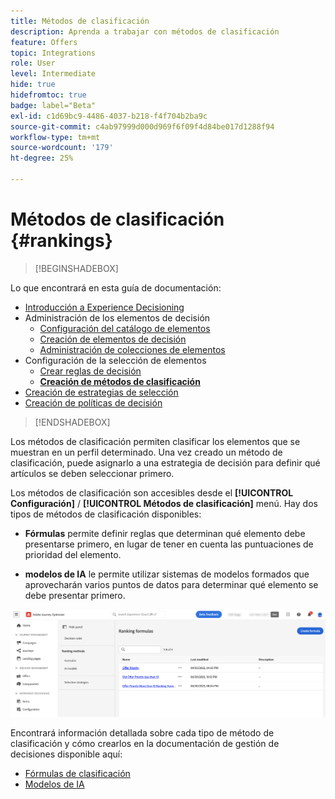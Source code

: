 ```yaml
---
title: Métodos de clasificación
description: Aprenda a trabajar con métodos de clasificación
feature: Offers
topic: Integrations
role: User
level: Intermediate
hide: true
hidefromtoc: true
badge: label="Beta"
exl-id: c1d69bc9-4486-4037-b218-f4f704b2ba9c
source-git-commit: c4ab97999d000d969f6f09f4d84be017d1288f94
workflow-type: tm+mt
source-wordcount: '179'
ht-degree: 25%

---
```


# Métodos de clasificación {#rankings}

>[!BEGINSHADEBOX]

Lo que encontrará en esta guía de documentación:

* [Introducción a Experience Decisioning](gs-experience-decisioning.md)
* Administración de los elementos de decisión
   * [Configuración del catálogo de elementos](catalogs.md)
   * [Creación de elementos de decisión](items.md)
   * [Administración de colecciones de elementos](collections.md)
* Configuración de la selección de elementos
   * [Crear reglas de decisión](rules.md)
   * **[Creación de métodos de clasificación](ranking.md)**
* [Creación de estrategias de selección](selection-strategies.md)
* [Creación de políticas de decisión](create-decision.md)

>[!ENDSHADEBOX]

Los métodos de clasificación permiten clasificar los elementos que se muestran en un perfil determinado. Una vez creado un método de clasificación, puede asignarlo a una estrategia de decisión para definir qué artículos se deben seleccionar primero.

Los métodos de clasificación son accesibles desde el **[!UICONTROL Configuración]** / **[!UICONTROL Métodos de clasificación]** menú. Hay dos tipos de métodos de clasificación disponibles:

* **Fórmulas** permite definir reglas que determinan qué elemento debe presentarse primero, en lugar de tener en cuenta las puntuaciones de prioridad del elemento.

* **modelos de IA** le permite utilizar sistemas de modelos formados que aprovecharán varios puntos de datos para determinar qué elemento se debe presentar primero.

![](assets/ranking-create.png)

Encontrará información detallada sobre cada tipo de método de clasificación y cómo crearlos en la documentación de gestión de decisiones disponible aquí:

* [Fórmulas de clasificación](../offers/ranking/create-ranking-formulas.md)
* [Modelos de IA](../offers/ranking/ai-models.md)
